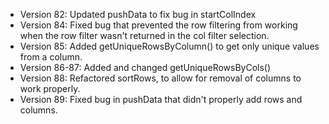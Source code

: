 
- Version 82: Updated pushData to fix bug in startColIndex
- Version 84: Fixed bug that prevented the row filtering from working when the row filter wasn't returned in the col filter selection.
- Version 85: Added getUniqueRowsByColumn() to get only unique values from a column.
- Version 86-87: Added and changed getUniqueRowsByCols()
- Version 88: Refactored sortRows, to allow for removal of columns to work properly.
- Version 89: Fixed bug in pushData that didn't properly add rows and columns.
